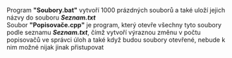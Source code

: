 Program **"Soubory.bat"** vytvoří 1000 prázdných souborů a také uloží jejich názvy do souboru ***Seznam.txt***<br>
Soubor **"Popisovače.cpp"** je program, který otevře všechny tyto soubory podle seznamu ***Seznam.txt***, čímž vytvoří výraznou změnu v počtu popisovačů ve správci úloh a také když budou soubory otevřené, nebude k nim možné nijak jinak přistupovat